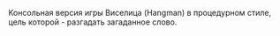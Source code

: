 Консольная версия игры Виселица (Hangman) в процедурном стиле, цель которой - разгадать загаданное слово.
